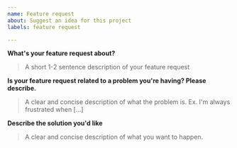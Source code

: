 ```yaml
---
name: Feature request
about: Suggest an idea for this project
labels: feature request

---
```


**What's your feature request about?**
> A short 1-2 sentence description of your feature request

**Is your feature request related to a problem you're having? Please describe.**
> A clear and concise description of what the problem is. Ex. I'm always frustrated when [...]

**Describe the solution you'd like**
> A clear and concise description of what you want to happen.
